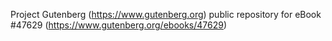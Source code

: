 Project Gutenberg (https://www.gutenberg.org) public repository for eBook #47629 (https://www.gutenberg.org/ebooks/47629)
